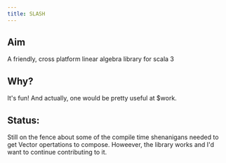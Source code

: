 ```yaml
---
title: SLASH
---
```


## Aim
A friendly, cross platform linear algebra library for scala 3

## Why?
It's fun! And actually, one would be pretty useful at $work.

## Status:
Still on the fence about some of the compile time shenanigans needed to get Vector opertations to compose. Howeever, the library works and I'd want to continue contributing to it.

